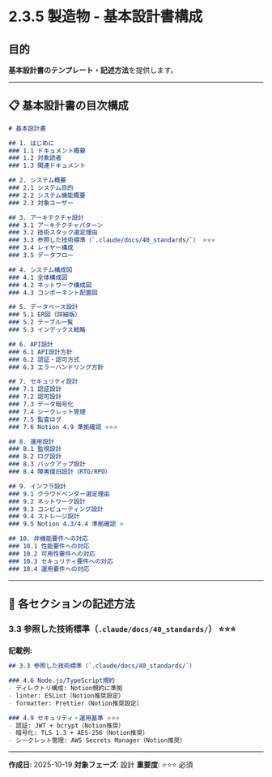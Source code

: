 # 2.3.5 製造物 - 基本設計書構成

## 目的

**基本設計書のテンプレート・記述方法**を提供します。

---

## 📋 基本設計書の目次構成

```markdown
# 基本設計書

## 1. はじめに
### 1.1 ドキュメント概要
### 1.2 対象読者
### 1.3 関連ドキュメント

## 2. システム概要
### 2.1 システム目的
### 2.2 システム機能概要
### 2.3 対象ユーザー

## 3. アーキテクチャ設計
### 3.1 アーキテクチャパターン
### 3.2 技術スタック選定理由
### 3.3 参照した技術標準（`.claude/docs/40_standards/`） ⭐⭐⭐
### 3.4 レイヤー構成
### 3.5 データフロー

## 4. システム構成図
### 4.1 全体構成図
### 4.2 ネットワーク構成図
### 4.3 コンポーネント配置図

## 5. データベース設計
### 5.1 ER図（詳細版）
### 5.2 テーブル一覧
### 5.3 インデックス戦略

## 6. API設計
### 6.1 API設計方針
### 6.2 認証・認可方式
### 6.3 エラーハンドリング方針

## 7. セキュリティ設計
### 7.1 認証設計
### 7.2 認可設計
### 7.3 データ暗号化
### 7.4 シークレット管理
### 7.5 監査ログ
### 7.6 Notion 4.9 準拠確認 ⭐⭐⭐

## 8. 運用設計
### 8.1 監視設計
### 8.2 ログ設計
### 8.3 バックアップ設計
### 8.4 障害復旧設計（RTO/RPO）

## 9. インフラ設計
### 9.1 クラウドベンダー選定理由
### 9.2 ネットワーク設計
### 9.3 コンピューティング設計
### 9.4 ストレージ設計
### 9.5 Notion 4.3/4.4 準拠確認 ⭐

## 10. 非機能要件への対応
### 10.1 性能要件への対応
### 10.2 可用性要件への対応
### 10.3 セキュリティ要件への対応
### 10.4 運用要件への対応
```

---

## 📝 各セクションの記述方法

### 3.3 参照した技術標準（`.claude/docs/40_standards/`） ⭐⭐⭐

**記載例:**
```markdown
## 3.3 参照した技術標準（`.claude/docs/40_standards/`）

### 4.6 Node.js/TypeScript規約
- ディレクトリ構成: Notion規約に準拠
- linter: ESLint（Notion推奨設定）
- formatter: Prettier（Notion推奨設定）

### 4.9 セキュリティ・運用基準 ⭐⭐⭐
- 認証: JWT + bcrypt（Notion推奨）
- 暗号化: TLS 1.3 + AES-256（Notion推奨）
- シークレット管理: AWS Secrets Manager（Notion推奨）
```

---

**作成日**: 2025-10-19
**対象フェーズ**: 設計
**重要度**: ⭐⭐⭐ 必須
